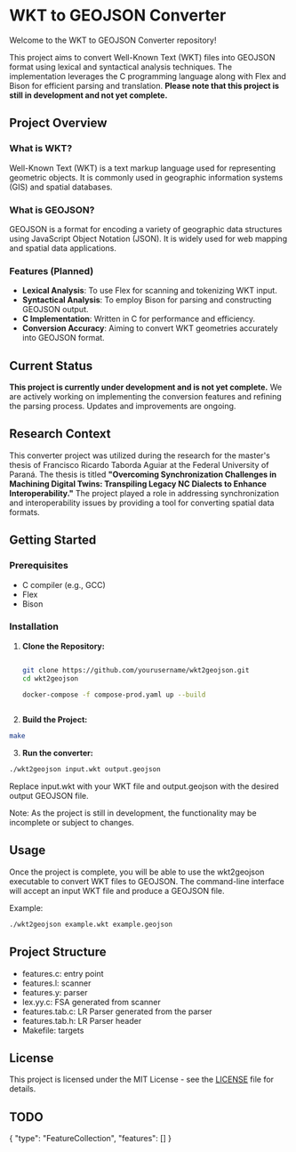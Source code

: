# WKT to GEOJSON Converter

Welcome to the WKT to GEOJSON Converter repository!

This project aims to convert Well-Known Text (WKT) files into GEOJSON format using lexical and syntactical analysis techniques. The implementation leverages the C programming language along with Flex and Bison for efficient parsing and translation. **Please note that this project is still in development and not yet complete.**

## Project Overview

### What is WKT?

Well-Known Text (WKT) is a text markup language used for representing geometric objects. It is commonly used in geographic information systems (GIS) and spatial databases.

### What is GEOJSON?

GEOJSON is a format for encoding a variety of geographic data structures using JavaScript Object Notation (JSON). It is widely used for web mapping and spatial data applications.

### Features (Planned)

- **Lexical Analysis**: To use Flex for scanning and tokenizing WKT input.
- **Syntactical Analysis**: To employ Bison for parsing and constructing GEOJSON output.
- **C Implementation**: Written in C for performance and efficiency.
- **Conversion Accuracy**: Aiming to convert WKT geometries accurately into GEOJSON format.

## Current Status

**This project is currently under development and is not yet complete.** We are actively working on implementing the conversion features and refining the parsing process. Updates and improvements are ongoing.

## Research Context

This converter project was utilized during the research for the master's thesis of Francisco Ricardo Taborda Aguiar at the Federal University of Paraná. The thesis is titled **"Overcoming Synchronization Challenges in Machining Digital Twins: Transpiling Legacy NC Dialects to Enhance Interoperability."** The project played a role in addressing synchronization and interoperability issues by providing a tool for converting spatial data formats.

## Getting Started

### Prerequisites

- C compiler (e.g., GCC)
- Flex
- Bison

### Installation

1. **Clone the Repository:**

   ```bash

   git clone https://github.com/yourusername/wkt2geojson.git
   cd wkt2geojson
   
   docker-compose -f compose-prod.yaml up --build
 
   ```

2. **Build the Project:**

  ```bash
  make
  ```

3. **Run the converter:**

  ```bash
  ./wkt2geojson input.wkt output.geojson
  ```

Replace input.wkt with your WKT file and output.geojson with the desired output GEOJSON file.

Note: As the project is still in development, the functionality may be incomplete or subject to changes.

## Usage

Once the project is complete, you will be able to use the wkt2geojson executable to convert WKT files to GEOJSON. The command-line interface will accept an input WKT file and produce a GEOJSON file.

Example:

```bash
./wkt2geojson example.wkt example.geojson
```

## Project Structure

- features.c: entry point
- features.l: scanner
- features.y: parser
- lex.yy.c: FSA generated from scanner
- features.tab.c: LR Parser generated from the parser
- features.tab.h: LR Parser header
- Makefile: targets

## License

This project is licensed under the MIT License - see the [LICENSE](LICENSE) file for details.

## TODO

{
"type": "FeatureCollection",
"features": []
}